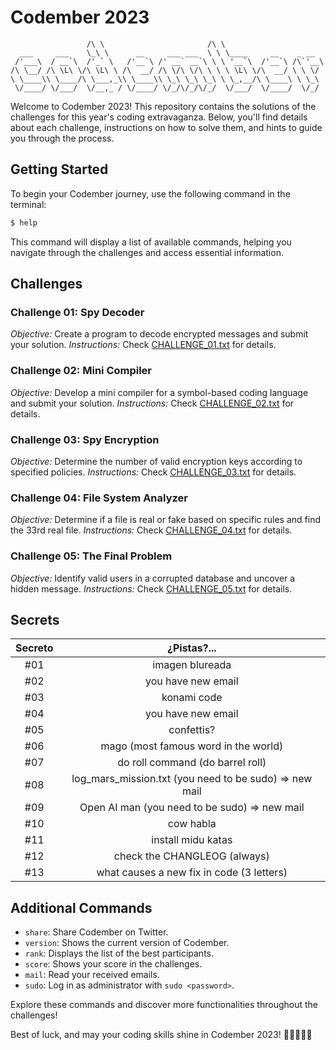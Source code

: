 # Codember 2023

```
                 /\ \                       /\ \
  ___     ___    \_\ \      __     ___ ___  \ \ \____     __    _ __
 /'___\  / __`\  /'_` \   /'__`\ /' __` __`\ \ \ '__`\  /'__`\ /\`'__\
/\ \__/ /\ \L\ \/\ \L\ \ /\  __/ /\ \/\ \/\ \ \ \ \L\ \/\  __/ \ \ \/
\ \____\\ \____/\ \___,_\\ \____\\ \_\ \_\ \_\ \ \_,__/\ \____\ \ \_\
 \/____/ \/___/  \/__,_ / \/____/ \/_/\/_/\/_/  \/___/  \/____/  \/_/
```

Welcome to Codember 2023! This repository contains the solutions of the challenges for this year's coding extravaganza. Below, you'll find details about each challenge, instructions on how to solve them, and hints to guide you through the process.

## Getting Started

To begin your Codember journey, use the following command in the terminal:

```bash
$ help
```

This command will display a list of available commands, helping you navigate through the challenges and access essential information.

## Challenges

### Challenge 01: Spy Decoder
*Objective:* Create a program to decode encrypted messages and submit your solution.
*Instructions:* Check [CHALLENGE_01.txt](https://codember.dev/data/message_01.txt) for details.

### Challenge 02: Mini Compiler
*Objective:* Develop a mini compiler for a symbol-based coding language and submit your solution.
*Instructions:* Check [CHALLENGE_02.txt](https://codember.dev/data/message_02.txt) for details.

### Challenge 03: Spy Encryption
*Objective:* Determine the number of valid encryption keys according to specified policies.
*Instructions:* Check [CHALLENGE_03.txt](https://codember.dev/data/encryption_policies.txt) for details.

### Challenge 04: File System Analyzer
*Objective:* Determine if a file is real or fake based on specific rules and find the 33rd real file.
*Instructions:* Check [CHALLENGE_04.txt](https://codember.dev/data/files_quarantine.txt) for details.

### Challenge 05: The Final Problem
*Objective:* Identify valid users in a corrupted database and uncover a hidden message.
*Instructions:* Check [CHALLENGE_05.txt](https://codember.dev/data/database_attacked.txt) for details.

## Secrets

| Secreto |   ¿Pistas?...      |
| :-----: | :----------------: |
|   #01   | imagen blureada    |
|   #02   | you have new email |
|   #03   | konami code        |
|   #04   | you have new email |
|   #05   | confettis?         |
|   #06   | mago (most famous word in the world) |
|   #07   |  do roll command (do barrel roll) |
|   #08   |  log_mars_mission.txt (you need to be sudo) => new mail |
|   #09   |  Open AI man (you need to be sudo) => new mail |
|   #10   |  cow habla |
|   #11   |  install midu katas |
|   #12   |  check the CHANGLEOG (always) |
|   #13   |  what causes a new fix in code (3 letters) |


## Additional Commands

- `share`: Share Codember on Twitter.
- `version`: Shows the current version of Codember.
- `rank`: Displays the list of the best participants.
- `score`: Shows your score in the challenges.
- `mail`: Read your received emails.
- `sudo`: Log in as administrator with `sudo <password>`.

Explore these commands and discover more functionalities throughout the challenges!

Best of luck, and may your coding skills shine in Codember 2023! 🚀👩‍💻👨‍💻
